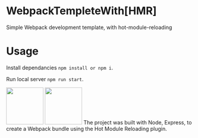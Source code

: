 # WebpackTempleteWith[HMR]
Simple Webpack development template, with hot-module-reloading

# Usage
Install dependancies `npm install or npm i`.

Run local server `npm run start`.

<img width="100" src="https://d1xwtr0qwr70yv.cloudfront.net/assets/tech/node-61a17f4d3c88e9e64c56960ef7eda9be.svg"/>
<img width="100" src="https://upload.wikimedia.org/wikipedia/commons/c/c1/Webpack.png"/>
The project was built with Node, Express, to create a Webpack bundle using the Hot Module Reloading plugin.
